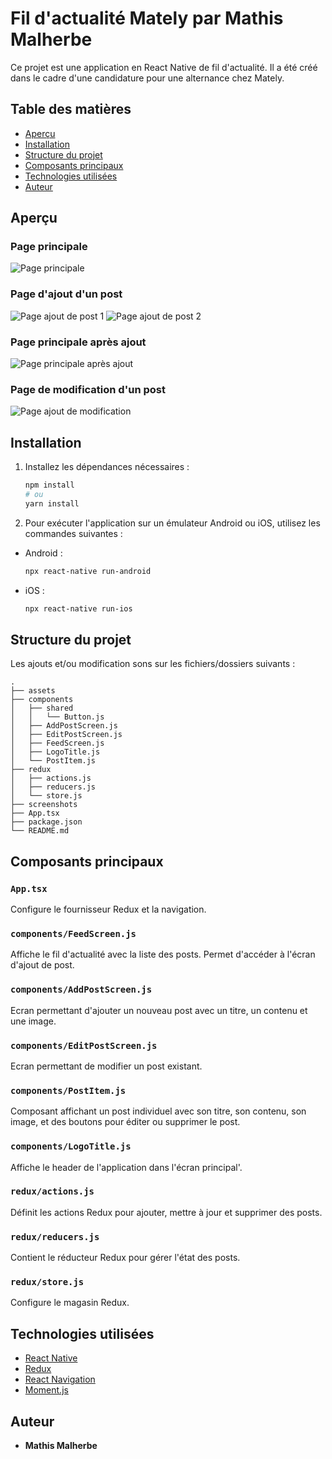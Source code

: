 # Fil d'actualité Mately par Mathis Malherbe

Ce projet est une application en React Native de fil d'actualité. Il a été créé dans le cadre d'une candidature pour une alternance chez Mately.

## Table des matières

- [Aperçu](#aperçu)
- [Installation](#installation)
- [Structure du projet](#structure-du-projet)
- [Composants principaux](#composants-principaux)
- [Technologies utilisées](#technologies-utilisées)
- [Auteur](#auteur)

## Aperçu

### Page principale
![Page principale](./screenshots/page_principale_1.png)

### Page d'ajout d'un post
![Page ajout de post 1](./screenshots/page_ajout_post_1.png)
![Page ajout de post 2](./screenshots/page_ajout_post_2.png)

### Page principale après ajout
![Page principale après ajout](./screenshots/page_principale_2.png)

### Page de modification d'un post
![Page ajout de modification](./screenshots/page_modification_post_1.png)

## Installation

1. Installez les dépendances nécessaires :

    ```bash
    npm install
    # ou
    yarn install
    ```

2. Pour exécuter l'application sur un émulateur Android ou iOS, utilisez les commandes suivantes :

- Android :

    ```bash
    npx react-native run-android
    ```

- iOS :

    ```bash
    npx react-native run-ios
    ```

## Structure du projet

Les ajouts et/ou modification sons sur les fichiers/dossiers suivants :

```plaintext
.
├── assets
├── components
│   ├── shared
│   │   └── Button.js
│   ├── AddPostScreen.js
│   ├── EditPostScreen.js
│   ├── FeedScreen.js
│   ├── LogoTitle.js
│   └── PostItem.js
├── redux
│   ├── actions.js
│   ├── reducers.js
│   └── store.js
├── screenshots
├── App.tsx
├── package.json
└── README.md
```

## Composants principaux

### `App.tsx`
Configure le fournisseur Redux et la navigation.

### `components/FeedScreen.js`
Affiche le fil d'actualité avec la liste des posts. Permet d'accéder à l'écran d'ajout de post.

### `components/AddPostScreen.js`
Ecran permettant d'ajouter un nouveau post avec un titre, un contenu et une image.

### `components/EditPostScreen.js`
Ecran permettant de modifier un post existant.

### `components/PostItem.js`
Composant affichant un post individuel avec son titre, son contenu, son image, et des boutons pour éditer ou supprimer le post.

### `components/LogoTitle.js`
Affiche le header de l'application dans l'écran principal'.

### `redux/actions.js`
Définit les actions Redux pour ajouter, mettre à jour et supprimer des posts.

### `redux/reducers.js`
Contient le réducteur Redux pour gérer l'état des posts.

### `redux/store.js`
Configure le magasin Redux.

## Technologies utilisées

- [React Native](https://reactnative.dev/)
- [Redux](https://redux.js.org/)
- [React Navigation](https://reactnavigation.org/)
- [Moment.js](https://momentjs.com/)

## Auteur

- **Mathis Malherbe**